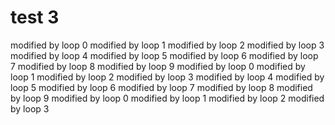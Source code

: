 # test 3
modified by loop 0
modified by loop 1
modified by loop 2
modified by loop 3
modified by loop 4
modified by loop 5
modified by loop 6
modified by loop 7
modified by loop 8
modified by loop 9
modified by loop 0
modified by loop 1
modified by loop 2
modified by loop 3
modified by loop 4
modified by loop 5
modified by loop 6
modified by loop 7
modified by loop 8
modified by loop 9
modified by loop 0
modified by loop 1
modified by loop 2
modified by loop 3
